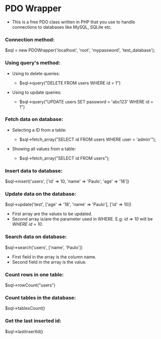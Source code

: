# PDO Wrapper
* This is a free PDO class written in PHP that you use to handle connections to databases like MySQL, SQLite etc.

### Connection method:
$sql = new PDOWrapper('localhost', 'root', 'mypassword', 'test_database');

### Using query's method:
* Using to delete queries:
    * $sql->query("DELETE FROM users WHERE id = 1")
    
* Using to update queries:
    * $sql->query("UPDATE users SET password = 'abc123' WHERE id = 1")

### Fetch data on database:
* Selecting a ID from a table:
    * $sql->fetch_array("SELECT id FROM users WHERE user = 'admin'");
    
* Showing all values from a table:
    * $sql->fetch_array("SELECT id FROM users");

### Insert data to database:
$sql->insert('users', ['id' => 10, 'name' => 'Paulo', 'age' => '18'])

### Update data on the database:
$sql->update('test', ['age' => '18', 'name' => 'Paulo'], ['id' => 10])
* First array are the values to be updated.
* Second array is/are the parameter used in WHERE. E.g: *id => 10* will be *WHERE id = 10*.

### Search data on database:
$sql->search('users', ['name', 'Paulo'])
* First field in the array is the column name.
* Second field in the array is the value.

### Count rows in one table:
$sql->rowCount("users")

### Count tables in the database:
$sql->tablesCount()

### Get the last inserted id:
$sql->lastInsertId()
